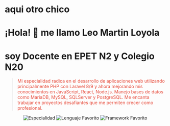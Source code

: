 # aqui otro chico










# ¡Hola! 👋 me llamo Leo Martin Loyola
# soy Docente en EPET N2 y Colegio N20

<blockquote>
  <p style="color: #e74c3c;">Mi especialidad radica en el desarrollo de aplicaciones web utilizando principalmente PHP con Laravel 8/9 y ahora mejorando mis conocimientos en JavaScript, React, Node.js. Manejo bases de datos como MariaDB, MySQL, SQLServer y PostgreSQL. Me encanta trabajar en proyectos desafiantes que me permiten crecer como profesional.</p>
</blockquote>
<p align="center">
  <img src="https://img.shields.io/badge/Especialidad-Desarrollador%20Full%20Stack-blueviolet?style=for-the-badge&logo=appveyor" alt="Especialidad">
  <img src="https://img.shields.io/badge/Lenguaje%20Favorito-JavaScript-yellow?style=for-the-badge&logo=javascript" alt="Lenguaje Favorito">
  <img src="https://img.shields.io/badge/Framework%20Favorito-React-blue?style=for-the-badge&logo=react" alt="Framework Favorito">
</p>